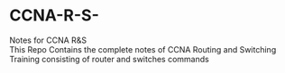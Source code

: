# CCNA-R-S-
Notes for CCNA R&amp;S <br>
This Repo Contains the complete notes of CCNA Routing and Switching Training consisting of router and switches commands

